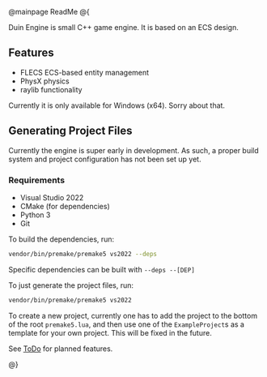 @mainpage ReadMe
@{

Duin Engine is small C++ game engine. It is based on an ECS design.

## Features

- FLECS ECS-based entity management
- PhysX physics
- raylib functionality

Currently it is only available for Windows (x64). Sorry about that.

## Generating Project Files

Currently the engine is super early in development. As such, a proper build
system and project configuration has not been set up yet.

### Requirements

 - Visual Studio 2022
 - CMake (for dependencies)
 - Python 3
 - Git

To build the dependencies, run:

```bash
vendor/bin/premake/premake5 vs2022 --deps
```

Specific dependencies can be built with ``--deps --[DEP]``

To just generate the project files, run:

```bash
vendor/bin/premake/premake5 vs2022
```

To create a new project, currently one has to add the project to the bottom of
the root ``premake5.lua``, and then use one of the ``ExampleProject``s as a
template for your own project. This will be fixed in the future.

See [ToDo](TODO.md) for planned features.

@}
